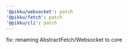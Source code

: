 ```yaml
---
'@pikku/websocket': patch
'@pikku/fetch': patch
'@pikku/cli': patch
---
```


fix: renaming AbstractFetch/Websocket to core
